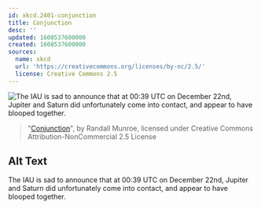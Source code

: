 ```yaml
---
id: xkcd.2401-conjunction
title: Conjunction
desc: ''
updated: 1608537600000
created: 1608537600000
sources:
  name: xkcd
  url: 'https://creativecommons.org/licenses/by-nc/2.5/'
  license: Creative Commons 2.5
---
```

![The IAU is sad to announce that at 00:39 UTC on December 22nd, Jupiter and Saturn did unfortunately come into contact, and appear to have blooped together.](https://imgs.xkcd.com/comics/conjunction.png)
> "[Conjunction](https://xkcd.com/2401/)", by Randall Munroe, licensed under Creative Commons Attribution-NonCommercial 2.5 License

## Alt Text
The IAU is sad to announce that at 00:39 UTC on December 22nd, Jupiter and Saturn did unfortunately come into contact, and appear to have blooped together.
